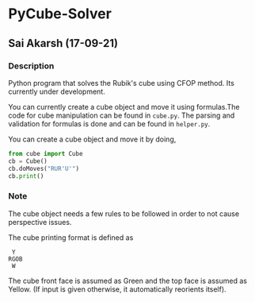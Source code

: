 # PyCube-Solver

## Sai Akarsh (17-09-21)

### Description

Python program that solves the Rubik's cube using CFOP method.
Its currently under development.

You can currently create a cube object and move it using formulas.The code for cube manipulation can be found in `cube.py`.
The parsing and validation for formulas is done and can be found in `helper.py`.

You can create a cube object and move it by doing,

```python
from cube import Cube
cb = Cube()
cb.doMoves("RUR'U'")
cb.print()

```

### Note

The cube object needs a few rules to be followed in order to not cause perspective issues.

The cube printing format is defined as

```
 Y
RGOB
 W

```

The cube front face is assumed as Green and the top face is assumed as Yellow. (If input is given otherwise, it automatically reorients itself).